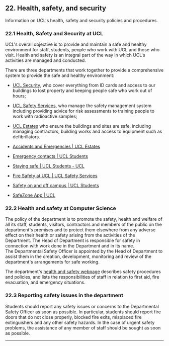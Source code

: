 ## 22. Health, safety, and security

Information on UCL's health, safety and security policies and procedures.

### 22.1 Health, Safety and Security at UCL

UCL's overall objective is to provide and maintain a safe and healthy environment for staff, students, people who work with UCL and those who visit. Health and safety is an integral part of the way in which UCL's activities are managed and conducted.

There are three departments that work together to provide a comprehensive system to provide the safe and healthy environment:
- [UCL Security](https://www.ucl.ac.uk/estates/our-services/security-ucl), who cover everything from ID cards and access to our buildings to lost property and keeping people safe who work out of hours;
- [UCL Safety Services](https://www.ucl.ac.uk/safety-services/), who manage the safety management system including providing advice for risk assessments to training people to work with radioactive samples;
- [UCL Estates](https://www.ucl.ac.uk/estates/) who ensure the buildings and sites are safe, including managing contractors, building works and access to equipment such as defibrillators.

- [Accidents and Emergencies | UCL Estates](https://www.ucl.ac.uk/estates/our-services/security-ucl/accidents-and-emergencies)
- [Emergency contacts | UCL Students](https://www.ucl.ac.uk/students/support-and-wellbeing/emergency-contacts)
- [Staying safe | UCL Students - UCL](https://www.ucl.ac.uk/students/life-ucl/staying-safe)
- [Fire Safety at UCL | UCL Safety Services](https://www.ucl.ac.uk/safety-services/fire-safety)
- [Safety on and off campus | UCL Students](https://www.ucl.ac.uk/students/life-ucl/staying-safe/safety-and-campus)
- [SafeZone App | UCL](https://www.ucl.ac.uk/estates/our-services/security-ucl/safezone-app)

### 22.2 Health and safety at Computer Science

The policy of the department is to promote the safety, health and welfare of all its staff, students, visitors, contractors and members of the public on the department's premises and to protect them elsewhere from any adverse effect on their health or safety arising from the activities of the Department. The Head of Department is responsible for safety in connection with work done in the Department and in its name. The Departmental Safety Officer is appointed by the Head of Department to assist them in the creation, development, monitoring and review of the department's arrangements for safe working.

The department's [health and safety webpage](https://www.ucl.ac.uk/computer-science/internal/safety) describes safety procedures and policies, and lists the responsibilities of staff in relation to first aid, fire evacuation, and emergency situations.

### 22.3 Reporting safety issues in the department

Students should report any safety issues or concerns to the Departmental Safety Officer as soon as possible. In particular, students should report fire doors that do not close properly, blocked fire exits, misplaced fire extinguishers and any other safety hazards. In the case of urgent safety problems, the assistance of any member of staff should be sought as soon as possible.

---
